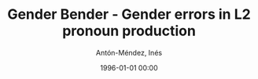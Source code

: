 ---
layout: post
title: Gender Bender - Gender errors in L2 pronoun production

date: 1996-01-01 00:00
author: Antón-Méndez, Inés
tags: ["language production","pre-verbal message","pronouns","second language"]
journal: Journal of Psycholinguistic Research

link: https://doi.org/10.1007/s10936-009-9129-z

year: 2010
---
